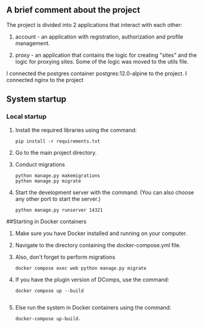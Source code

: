 ## A brief comment about the project
The project is divided into 2 applications that interact with each other:

1. account - an application with registration, authorization and profile management.

2. proxy - an application that contains the logic for creating "sites" and the logic for proxying sites. Some of the logic was moved to the utils file.

I connected the postgres container postgres:12.0-alpine to the project.
I connected nginx to the project


## System startup

### Local startup

1. Install the required libraries using the command:

   ```shell
   pip install -r requirements.txt
   
2. Go to the main project directory.

3. Conduct migrations
    ```shell
    python manage.py makemigrations
    python manage.py migrate

4. Start the development server with the command:
   (You can also choose any other port to start the server.)

   ```shell
   python manage.py runserver 14321

##Starting in Docker containers
1. Make sure you have Docker installed and running on your computer.

2. Navigate to the directory containing the docker-compose.yml file.
3. Also, don't forget to perform migrations
   ```shell
   docker compose exec web python manage.py migrate

3. If you have the plugin version of DComps, use the command:
   ```shell
   docker compose up --build

   
4. Else run the system in Docker containers using the command:

    ```shell
   docker-compose up-build.
